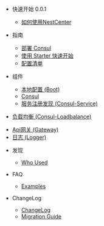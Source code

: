 
- 快速开始 0.0.1
  - [如何使用NestCenter](zh-cn/README.md)

- 指南

  - [部署 Consul](zh-cn/deploy-consul.md)
  - [使用 Starter 快速开始](zh-cn/quick-start.md)
  - [配置清单](zh-cn/config.md)

- 组件

  - [本地配置 (Boot)](zh-cn/boot.md)
  - [Consul](zh-cn/consul.md)
  - [服务注册发现 (Consul-Service)](zh-cn/consul-service.md)
<!--   - [配置中心 (Consul-Config)](zh-cn/consul-config.md) -->
  - [负载均衡 (Consul-Loadbalance)](zh-cn/consul-loadbalance.md)
<!--   - [Http客户端 (Feign)](zh-cn/feign.md) -->
<!--   - [Grpc远程调用 (Grpc)](zh-cn/grpc) -->
<!--   - [定时任务 (Schedule)](zh-cn/schedule.md) -->
  - [Api网关 (Gateway)](zh-cn/api-gateway.md)
  - [日志 (Logger)](zh-cn/logger.md)
<!--   - [权限访问控制 (Rbac)](zh-cn/rbac.md) -->

- 发现

  - [Who Used](zh-cn/who-used.md)

- FAQ

  - [Examples](https://github.com/nest-center/nestcenter/tree/master/samples)

- ChangeLog

  - [ChangeLog](zh-cn/changelog.md)
  - [Migration Guide](zh-cn/migrations.md)
